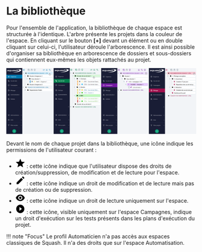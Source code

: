 # La bibliothèque

Pour l'ensemble de l'application, la bibliothèque de chaque espace est structurée à l'identique.
L'arbre présente les projets dans la couleur de l'espace. En cliquant sur le bouton **[+]** devant  un élément ou en double cliquant sur celui-ci, l'utilisateur déroule l'arborescence.
Il est ainsi possible d'organiser sa bibliothèque en arborescence de dossiers et sous-dossiers qui contiennent eux-mêmes les objets rattachés au projet.

![Bibliothèques](resources/toutes-biblio-fr.png)

Devant le nom de chaque projet dans la bibliothèque, une icône indique les permissions de l'utilisateur courant :

- ![Icone étoile](resources/icone-star.png) : cette icône indique que l'utilisateur dispose des droits de création/suppression, de modification et de lecture pour l'espace.
- ![Icone crayon](resources/icone-pen.png) : cette icône indique un droit de modification et de lecture mais pas de création ou de suppression.
- ![Icone oeil](resources/icone-eye.png) : cette icône indique un droit de lecture uniquement sur l'espace.
- ![Icone play](resources/icone-play.png) : cette icône, visible uniquement sur l'espace Campagnes, indique un droit d'exécution sur les tests présents dans les plans d'exécution du projet.

!!! note "Focus"
	Le profil Automaticien n'a pas accès aux espaces classiques de Squash. Il n'a des droits que sur l'espace Automatisation.

<!--stackedit_data:
eyJoaXN0b3J5IjpbMTY4MDcxOTM2NSwxMzQ2NzQ1NzMwLC0xOD
c4NjYyOTgwLC0xMjQ4NDIxNDc3LDE1NjQxMjcwODMsNTg1NjIz
OTkzXX0=
-->
